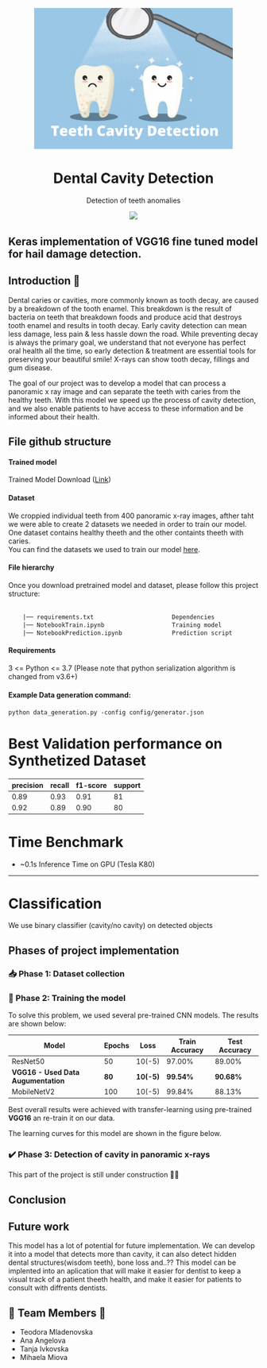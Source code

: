 <p align="center">
<img src="Teeth%20Cavity%20Detection.png" width=400)>
<br>
<h1 align="center">Dental Cavity Detection</h1>

<p align="center">Detection of teeth anomalies </p>

<p align="center">
<a href="https://www.python.org/downloads/release/python-370/" target="_blank">
  <img src="https://img.shields.io/badge/python-3.7-blue.svg">
</a>
  
Keras implementation of VGG16 fine tuned model for hail damage detection.
------------

## Introduction :wave:
Dental caries or cavities, more commonly known as tooth decay, are caused by a breakdown of the tooth enamel. This breakdown is the result of bacteria on teeth that breakdown foods and produce acid that destroys tooth enamel and results in tooth decay. Early cavity detection can mean less damage, less pain & less hassle down the road. While preventing decay is always the primary goal, we understand that not everyone has perfect oral health all the time, so early detection & treatment are essential tools for preserving your beautiful smile! X-rays can show tooth decay, fillings and gum disease.

The goal of our project was to develop a model that can process a panoramic x ray image and can separate the teeth with caries from the healthy teeth. With this model we speed up the process of cavity detection, and we also enable patients to have access to these information  and be informed about their health.

## File github structure
#### Trained model
Trained Model Download ([Link](https://drive.google.com/file/d/1FYmIUx9zbJ4QnUsQueO6O48U0SOfx93I/view?usp=sharing))

#### Dataset  
We croppied individual teeth from 400 panoramic x-ray images, afther taht we were able to create 2 datasets we needed in order to train our model. One dataset contains healthy theeth and the other containts theeth with caries. <br>
You can find the datasets we used to train our model [here](https://drive.google.com/drive/folders/1CJsVA3ggEg0lE_oS1dnnIE1OxWzOaeXV?usp=sharing).

#### File hierarchy
Once you download pretrained model and dataset, please follow this project structure:
```
  
    |── requirements.txt                      Dependencies 
    |── NotebookTrain.ipynb                   Training model
    |── NotebookPrediction.ipynb              Prediction script
```    

#### Requirements
3 <= Python <= 3.7 (Please note that python serialization algorithm is changed from v3.6+)

#### Example Data generation command:
```
python data_generation.py -config config/generator.json
```

# Best Validation performance on Synthetized Dataset

|precision|recall|f1-score|support|
|---|---|---|---|
| 0.89     | 0.93     | 0.91  |      81|
| 0.92   |   0.89  |    0.90        |80|



# Time Benchmark 
  * ~0.1s Inference Time on GPU (Tesla K80) 
--------------------

# Classification
We use binary classifier (cavity/no cavity) on detected objects

## Phases of project implementation
### 📥 Phase 1: Dataset collection
### 💪 Phase 2: Training the model
To solve this problem, we used several pre-trained CNN models. The results are shown below:


| Model         | Epochs        | Loss  | Train Accuracy| Test Accuracy|      
| ------------- | ------------- | -------------| -------------| -------------|
| ResNet50   | 50          |10(-5)  | 97.00% | 89.00%|
| **VGG16 - Used Data Augumentation** | **80**  | **10(-5)** | **99.54%** | **90.68%**|
| MobileNetV2  | 100          |10(-5)  | 99.84% | 88.13%|

Best overall results were achieved with transfer-learning using pre-trained **VGG16** an re-train it on our data.

The learning curves for this model are shown in the figure below.


### ✔️ Phase 3: Detection of cavity in panoramic x-rays
This part of the project is still under construction 👷‍♀️



##  Conclusion

## Future work
This model has a lot of potential for future implementation. We can develop it into a model that detects more than cavity, it can also detect hidden dental structures(wisdom teeth), bone loss and..??
This model can be implented into an aplication that will make it easier for dentist to keep a visual track of a patient theeth health, and make it easier for patients to consult with diffrents dentists.

## 👧 Team Members 💪

- Teodora Mladenovska
- Ana Angelova
- Tanja Ivkovska
- Mihaela Miova


